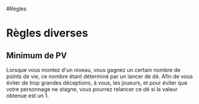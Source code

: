 #Règles
# Règles diverses

## Minimum de PV
Lorsque vous montez d'un niveau, vous gagnez un certain nombre de points de vie, ce nombre étant déterminé par un lancer de dé. Afin de vous éviter de trop grandes déceptions, à vous, les joueurs, et pour éviter que votre personnage ne stagne, vous pourrez relancer ce dé si la valeur obtenue est un 1.
